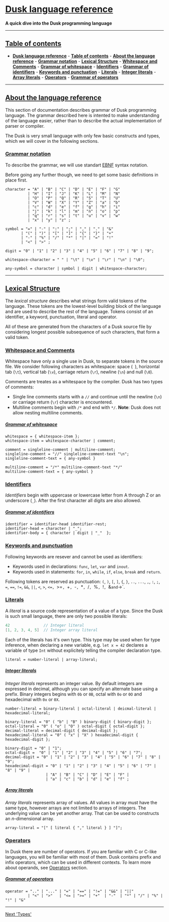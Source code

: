# [**Dusk language reference**](#)

**A quick dive into the Dusk programming language**

---

## [**Table of contents**](#)

- [**Dusk language reference**](#dusk-language-reference)
        - [**Table of contents**](#table-of-contents)
        - [**About the language reference**](#about-the-language-reference)
                - [**Grammar notation**](#grammar-notation)
        - [**Lexical Structure**](#lexical-structure)
                - [**Whitespace and Comments**](#whitespace-and-comments)
                                - [**Grammar of whitespace**](#grammar-of-whitespace)
                - [**Identifiers**](#identifiers)
                                - [**Grammar of identifiers**](#grammar-of-identifiers)
                - [**Keywords and punctuation**](#keywords-and-punctuation)
                - [**Literals**](#literals)
                                - [**Integer literals**](#integer-literals)
                                - [**Array literals**](#array-literals)
                - [**Operators**](#operators)
                                - [**Grammar of operators**](#grammar-of-operators)

---

## [**About the language reference**](#)

This section of documentation describes grammar of Dusk programming language. The grammar described
here is intented to make understanding of the language easier, rather than to describe the actual
implementation of parser or compiler.

The Dusk is very small language with only few basic constructs and types, which we will cover in
the following sections.

### [**Grammar notation**](#)

To describe the grammar, we will use standart [EBNF](https://en.wikipedia.org/wiki/Extended_Backus–Naur_form)
syntax notation.

Before going any further though, we need to get some basic definitions in place first.

```efbn
character = "A" | "B" | "C" | "D" | "E" | "F" | "G"
          | "H" | "I" | "J" | "K" | "L" | "M" | "N"
          | "O" | "P" | "Q" | "R" | "S" | "T" | "U"
          | "V" | "W" | "X" | "Y" | "Z" | "a" | "b"
          | "c" | "d" | "e" | "f" | "g" | "h" | "i"
          | "j" | "k" | "l" | "m" | "n" | "o" | "p"
          | "q" | "r" | "s" | "t" | "u" | "v" | "w"
          | "x" | "y" | "z" ;

symbol = "=" | "-" | ":" | ";" | "," | "." | "&"
       | "(" | ")" | "[" | "]" | "{" | "}" | "+"
       | "-" | "%" | "/" | "*" | "|" | "=" | "!"
       | "<" | ">" ;

digit = "0" | "1" | "2" | "3" | "4" | "5" | "6" | "7" | "8" | "9";

whitespace-character = " " | "\t" | "\v" | "\r" | "\n" | "\0";

any-symbol = character | symbol | digit | whitespace-character;
```

---

## [**Lexical Structure**](#)

The *lexical structure* describes what strings form valid tokens of the language. These tokens are
the lowest-level building block of the language and are used to describe the rest of the language.
Tokens consist of an identifier, a keyword, punctuation, literal and operator.

All of these are generated from the characters of a Dusk source file by considering longest possible
subsequence of such characters, that form a valid token.

### [**Whitespace and Comments**](#)

Whitespace have only a single use in Dusk, to separate tokens in the source file. We consider
following characters as whitespace: space (` `), horizontal tab (`\t`), vertical tab (`\v`),
carriage return (`\r`), newline (`\n`) and null (`\0`).

Comments are treates as a whitespace by the compiler. Dusk has two types of comments:
- Single line comments starts with a `//` and continue until the newline (`\n`) or carriage return (`\r`)
character is encountered.
- Multiline comments begin with `/*` and end with `*/`. **Note**: Dusk does not allow nesting multiline
comments.

##### [**Grammar of whitespace**](#)

```ebnf
whitespace = { whitespace-item };
whitespace-item = whitespace-character | comment;

comment = singleline-comment | multiline-comment;
singleline-comment = "//" singleline-comment-text "\n";
singleline-comment-text = { any-symbol }

multiline-comment = "/*" multiline-comment-text "*/"
multiline-comment-text = { any-symbol }
```

### [**Identifiers**](#)

*Identifiers* begin with uppercase or lowercase letter from A through Z or an underscore (`_`).
After the first character all digits are also allowed.

##### [**Grammar of identifiers**](#)

```ebnf
identifier = identifier-head identifier-rest;
identifier-head = character | "_";
identifier-body = { character | digit | "_"  };
```

### [**Keywords and punctuation**](#)

Following keywords are resever and cannot be used as identifiers:
- Keywords used in declarations: `func`, `let`, `var` and `inout`.
- Keywords used in statements: `for`, `in`, `while`, `if`, `else`, `break` and `return`.

Following tokens are reserved as punctuation: `(`, `)`, `[`, `]`, `{`, `}`, `..`, `...`, `,`, `:`,
`;`, `=`, `==`, `!=`, `&&`, `||`, `<`, `>`, `<=, `>=`, `+`, `-`, `*`, `/`, `%`, `!`, `&` and `->`.

### [**Literals**](#)

A *literal* is a source code representation of a value of a type. Since the Dusk is such small
language, there are only two possible literals:

```swift
42               // Integer literal
[1, 2, 3, 4, 5]  // Integer array literal
```

Each of the literals has it's own type. This type may be used when for type inference, when declaring
a new variable, e.g. `let x = 42` declares a variable of type `Int` without explicitely telling
the compiler declaration type.

```ebnf
literal = number-literal | array-literal;
```

##### [**Integer literals**](#)

*Integer literals* represents an integer value. By default integers are expressed in decimal, although
you can specify an alternate base using a prefix. Binary integers begins with `0b` or `0B`, octal
with `0o` or `0O` and hexadecimal with `0x` or `0X`.

```ebnf
number-literal = binary-literal | octal-literal | deicmal-literal | hexadecimal-literal;

binary-literal = "0" ( "b" | "B" ) binary-digit { binary-digit };
octal-literal = "0" ( "o" | "O" ) octal-digit { octal-digit };
decimal-literal = decimal-digit { decimal-digit };
hexadecimal-literal = "0" ( "x" | "X" ) hexadecimal-digit { hexadecimal-digit };

binary-digit = "0" | "1";
octal-digit =  "0" | "1" | "2" | "3" | "4" | "5" | "6" | "7";
decimal-digit = "0" | "1" | "2" | "3" | "4" | "5" | "6" | "7" | "8" | "9";
hexadecimal-digit = "0" | "1" | "2" | "3" | "4" | "5" | "6" | "7" | "8" | "9" |
                  | "A" | "B" | "C" | "D" | "E" | "F" |
                  | "a" | "c" | "b" | "d" | "e" | "f" ;
```

##### [**Array literals**](#)

*Array literals* represents array of values. All values in array must have the same type, however
arrays are not limited to arrays of integers. The underlying value can be yet another array. That can
be used to constructs an *n*-dimensional array.

```ebnf
array-literal = "[" [ literal { "," literal } ] "]";
```

### [**Operators**](#)

In Dusk there are number of operators. If you are familiar with C or C-like languages, you will be
familiar with most of them. Dusk contains prefix and infix operators, which can be used in different
contexts. To learn more about operands, see [Operators]() section.

##### [**Grammar of operators**](#)

```ebnf
operator = ".." | "..." | "=" | "==" | "!=" | "&&" | "||"
          | "<" | ">"   | "<= | ">=" | "+"  | "-"  | "*" | "/" | "%" | "!" | "&"
```

---

[Next 'Types'](/docs/Language%20reference/Types.md)
